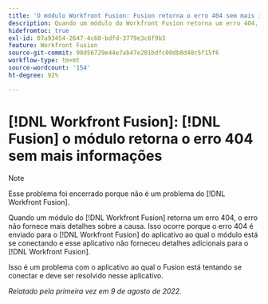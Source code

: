 ```yaml
---
title: 'O módulo Workfront Fusion: Fusion retorna o erro 404 sem mais informações'
description: Quando um módulo do Workfront Fusion retorna um erro 404, o erro não fornece detalhes sobre sua causa. Isso ocorre porque o erro 404 é enviado para o Workfront Fusion a partir do aplicativo ao qual o módulo está se conectando, e esse aplicativo não forneceu detalhes para o Workfront Fusion.
hidefromtoc: true
exl-id: 07a93454-2647-4c60-bdfd-3779e3c6f9b3
feature: Workfront Fusion
source-git-commit: 98d56729e44e7ab47e201bdfc00db8d40c5f15f6
workflow-type: tm+mt
source-wordcount: '154'
ht-degree: 92%

---
```


# [!DNL Workfront Fusion]: [!DNL Fusion] o módulo retorna o erro 404 sem mais informações

>[!NOTE]
>
>Esse problema foi encerrado porque não é um problema do [!DNL Workfront Fusion].

Quando um módulo do [!DNL Workfront Fusion] retorna um erro 404, o erro não fornece mais detalhes sobre a causa. Isso ocorre porque o erro 404 é enviado para o [!DNL Workfront Fusion] do aplicativo ao qual o módulo está se conectando e esse aplicativo não forneceu detalhes adicionais para o [!DNL Workfront Fusion].

Isso é um problema com o aplicativo ao qual o Fusion está tentando se conectar e deve ser resolvido nesse aplicativo.

_Relatado pela primeira vez em 9 de agosto de 2022._
